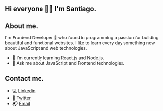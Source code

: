 ## Hi everyone 👋😉 I'm Santiago.

## About me.

I'm Frontend Developer 🤩 who found in programming a passion for building beautiful and functional websites. I like to learn every day something new about JavaScript and web technologies.

- 🌱 I’m currently learning React.js and Node.js.
- 💬 Ask me about JavaScript and Frontend technologies.

## Contact me.

* 💻 [Linkedin](https://www.linkedin.com/in/santiagoquinteroguarin/)
* 📮 [Twitter](https://twitter.com/squinte_)
* 📬 [Email](quinterosantiago15@gmail.com)
